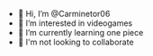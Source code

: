 - 👋 Hi, I’m @Carminetor06
- 👀 I’m interested in videogames
- 🌱 I’m currently learning one piece
- 💞️ I'm not looking to collaborate 


<!---
Carminetor06/Carminetor06 is a ✨ special ✨ repository because its `README.md` (this file) appears on your GitHub profile.
You can click the Preview link to take a look at your changes.
--->
